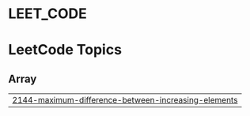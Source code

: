 # LEET_CODE
<!---LeetCode Topics Start-->
# LeetCode Topics
## Array
|  |
| ------- |
| [2144-maximum-difference-between-increasing-elements](https://github.com/vaarshik6666/LEET_CODE/tree/master/2144-maximum-difference-between-increasing-elements) |
<!---LeetCode Topics End-->